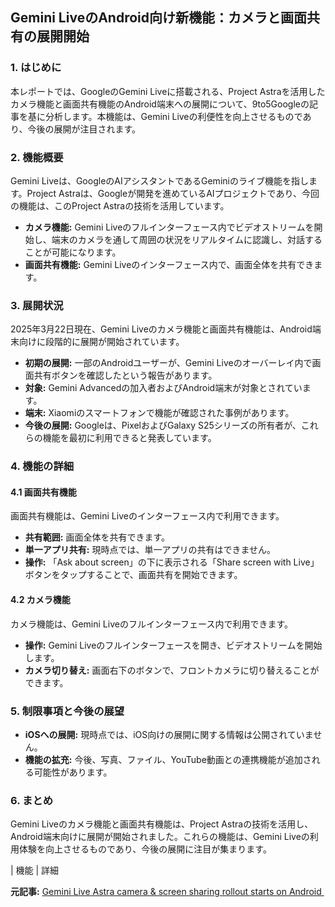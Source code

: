 ## Gemini LiveのAndroid向け新機能：カメラと画面共有の展開開始

### 1. はじめに

本レポートでは、GoogleのGemini Liveに搭載される、Project Astraを活用したカメラ機能と画面共有機能のAndroid端末への展開について、9to5Googleの記事を基に分析します。本機能は、Gemini Liveの利便性を向上させるものであり、今後の展開が注目されます。

### 2. 機能概要

Gemini Liveは、GoogleのAIアシスタントであるGeminiのライブ機能を指します。Project Astraは、Googleが開発を進めているAIプロジェクトであり、今回の機能は、このProject Astraの技術を活用しています。

* **カメラ機能:** Gemini Liveのフルインターフェース内でビデオストリームを開始し、端末のカメラを通して周囲の状況をリアルタイムに認識し、対話することが可能になります。
* **画面共有機能:** Gemini Liveのインターフェース内で、画面全体を共有できます。

### 3. 展開状況

2025年3月22日現在、Gemini Liveのカメラ機能と画面共有機能は、Android端末向けに段階的に展開が開始されています。

* **初期の展開:** 一部のAndroidユーザーが、Gemini Liveのオーバーレイ内で画面共有ボタンを確認したという報告があります。
* **対象:** Gemini Advancedの加入者およびAndroid端末が対象とされています。
* **端末:** Xiaomiのスマートフォンで機能が確認された事例があります。
* **今後の展開:** Googleは、PixelおよびGalaxy S25シリーズの所有者が、これらの機能を最初に利用できると発表しています。

### 4. 機能の詳細

#### 4.1 画面共有機能

画面共有機能は、Gemini Liveのインターフェース内で利用できます。

* **共有範囲:** 画面全体を共有できます。
* **単一アプリ共有:** 現時点では、単一アプリの共有はできません。
* **操作:** 「Ask about screen」の下に表示される「Share screen with Live」ボタンをタップすることで、画面共有を開始できます。

#### 4.2 カメラ機能

カメラ機能は、Gemini Liveのフルインターフェース内で利用できます。

* **操作:** Gemini Liveのフルインターフェースを開き、ビデオストリームを開始します。
* **カメラ切り替え:** 画面右下のボタンで、フロントカメラに切り替えることができます。

### 5. 制限事項と今後の展望

* **iOSへの展開:** 現時点では、iOS向けの展開に関する情報は公開されていません。
* **機能の拡充:** 今後、写真、ファイル、YouTube動画との連携機能が追加される可能性があります。

### 6. まとめ

Gemini Liveのカメラ機能と画面共有機能は、Project Astraの技術を活用し、Android端末向けに展開が開始されました。これらの機能は、Gemini Liveの利用体験を向上させるものであり、今後の展開に注目が集まります。

| 機能 | 詳細 

**元記事:** [Gemini Live Astra camera & screen sharing rollout starts on Android ](https://9to5google.com/2025/03/22/gemini-live-astra-rollout-start/)